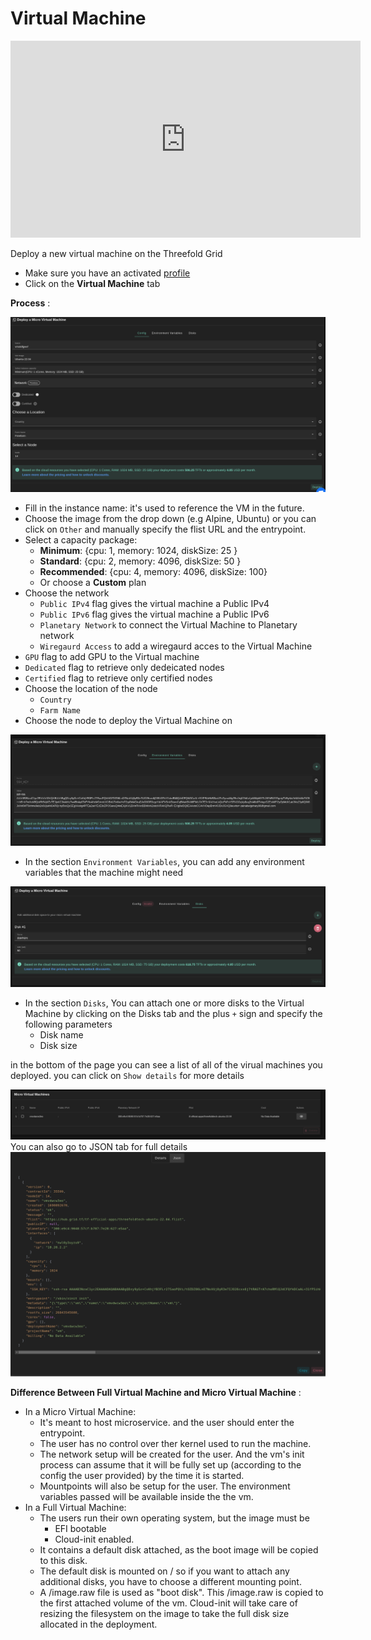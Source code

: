 # Virtual Machine

<div class="youtubeVideoWrapper">
<iframe title="How to Deploy a Full VM on the ThreeFold Playground" width="560" height="315" src="https://www.youtube-nocookie.com/embed/MDSIBkcYdqg" frameborder="0" allowfullscreen="" sandbox="allow-same-origin allow-scripts allow-popups"></iframe>
</div>

Deploy a new virtual machine on the Threefold Grid

- Make sure you have an activated [profile](./weblets_profile_manager.md) 
- Click on the **Virtual Machine** tab

__Process__ : 

![ ](../playground/img/vm.png)

- Fill in the instance name: it's used to reference the VM in the future.
- Choose the image from the drop down (e.g Alpine, Ubuntu) or you can click on `Other` and manually specify the flist URL and the entrypoint.
- Select a capacity package:
    - **Minimum**: {cpu: 1, memory: 1024, diskSize: 25 }
    - **Standard**: {cpu: 2, memory: 4096, diskSize: 50 }
    - **Recommended**: {cpu: 4, memory: 4096, diskSize: 100}
    - Or choose a **Custom** plan
- Choose the network
   - `Public IPv4` flag gives the virtual machine a Public IPv4
   - `Public IPv6` flag gives the virtual machine a Public IPv6
   - `Planetary Network` to connect the Virtual Machine to Planetary network
   - `Wiregaurd Access` to add a wiregaurd acces to the Virtual Machine
- `GPU` flag to add GPU to the Virtual machine
- `Dedicated` flag to retrieve only dedeicated nodes 
- `Certified` flag to retrieve only certified nodes 
- Choose the location of the node
   - `Country`
   - `Farm Name`
- Choose the node to deploy the Virtual Machine on 

![](./img/nixos-micro2.png)
* In the section `Environment Variables`, you can add any environment variables that the machine might need

![](./img/nixos-micro3.png)

* In the section `Disks`, You can attach one or more disks to the Virtual Machine by clicking on the Disks tab and the plus `+` sign and specify the following parameters
   - Disk name 
   - Disk size

in the bottom of the page you can see a list of all of the virual machines you deployed. you can click on `Show details` for more details

![](./img/vm_list.png)
You can also go to JSON tab for full details
![ ](../playground/img/vm_json.png)



__Difference Between Full Virtual Machine and Micro Virtual Machine__ : 
   - In a Micro Virtual Machine:
      - It's meant to host microservice. and the user should enter the entrypoint.
      - The user has no control over ther kernel used to run the machine.
      - The network setup will be created for the user. And the vm's init process can assume that it will be fully set up (according to the config the user provided) by the time it is started. 
      - Mountpoints will also be setup for the user. The environment variables passed will be available inside the the vm.
   - In a Full Virtual Machine:   
      - The users run their own operating system, but the image must be
         - EFI bootable
         - Cloud-init enabled.
      - It contains a default disk attached, as the boot image will be copied to this disk.
      - The default disk is mounted on / so if you want to attach any additional disks, you have to choose a different mounting point.
      - A /image.raw file is used as "boot disk". This /image.raw is copied to the first attached volume of the vm. Cloud-init will take care of resizing the filesystem on the image to take the full disk size allocated in the deployment.